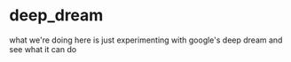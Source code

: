 # deep_dream
what we're doing here is just experimenting with google's deep dream and see what it can do
